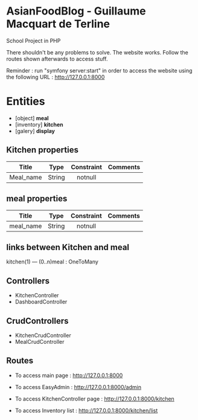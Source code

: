 # AsianFoodBlog - Guillaume Macquart de Terline

School Project in PHP

There shouldn't be any problems to solve. The website works. Follow the routes shown afterwards to access stuff.

Reminder : run "symfony server:start" in order to access the website using the following URL : http://127.0.0.1:8000

# Entities

- [object] **meal**
- [inventory] **kitchen**
- [galery] **display**

## Kitchen properties

| Title | Type | Constraint | Comments |
|:---------:|:-----------:|:----------:|:--------:|
| Meal_name | String | notnull | |

## meal properties

| Title | Type | Constraint | Comments |
|:---------:|:-----------:|:----------:|:--------:|
| meal_name | String | notnull | |

## links between Kitchen and meal

kitchen(1) — (0..n)meal : OneToMany

## Controllers

- KitchenController
- DashboardController

## CrudControllers

- KitchenCrudController
- MealCrudController

## Routes 

- To access main page :
    http://127.0.0.1:8000

- To access EasyAdmin :
    http://127.0.0.1:8000/admin

- To access KitchenController page :
    http://127.0.0.1:8000/kitchen

- To access Inventory list :
    http://127.0.0.1:8000/kitchen/list



